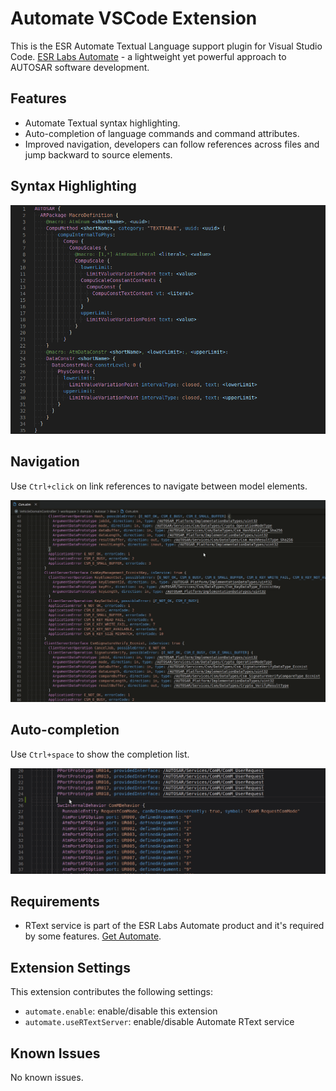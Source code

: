 # Automate VSCode Extension

This is the ESR Automate Textual Language support plugin for Visual Studio Code. [ESR Labs Automate](https://www.esrlabs.com/work/automate/) - a lightweight yet powerful approach to AUTOSAR software development.

## Features

- Automate Textual syntax highlighting.
- Auto-completion of language commands and command attributes.
- Improved navigation, developers can follow references across files and jump backward to source elements.

## Syntax Highlighting
![](./images/macro.png)

## Navigation
Use `Ctrl+click` on link references to navigate between model elements.

![](./images/link.gif)

## Auto-completion
Use `Ctrl+space` to show the completion list.

![](./images/auto-completion.gif)

## Requirements

- RText service is part of the ESR Labs Automate product and it's required by some features. [Get Automate](https://www.esrlabs.com/work/automate/).

## Extension Settings

This extension contributes the following settings:

* `automate.enable`: enable/disable this extension
* `automate.useRTextServer`: enable/disable Automate RText service

## Known Issues

No known issues.
